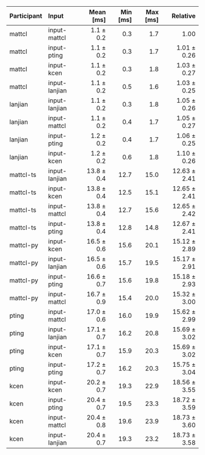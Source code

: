 | Participant | Input | Mean [ms] | Min [ms] | Max [ms] | Relative |
|:---|:---|---:|---:|---:|---:|
| mattcl | input-mattcl | 1.1 ± 0.2 | 0.3 | 1.7 | 1.00 |
| mattcl | input-pting | 1.1 ± 0.2 | 0.3 | 1.7 | 1.01 ± 0.26 |
| mattcl | input-kcen | 1.1 ± 0.2 | 0.3 | 1.8 | 1.03 ± 0.27 |
| mattcl | input-lanjian | 1.1 ± 0.2 | 0.5 | 1.6 | 1.03 ± 0.25 |
| lanjian | input-lanjian | 1.1 ± 0.2 | 0.3 | 1.8 | 1.05 ± 0.26 |
| lanjian | input-mattcl | 1.1 ± 0.2 | 0.4 | 1.7 | 1.05 ± 0.27 |
| lanjian | input-pting | 1.2 ± 0.2 | 0.4 | 1.7 | 1.06 ± 0.25 |
| lanjian | input-kcen | 1.2 ± 0.2 | 0.6 | 1.8 | 1.10 ± 0.26 |
| mattcl-ts | input-lanjian | 13.8 ± 0.4 | 12.7 | 15.0 | 12.63 ± 2.41 |
| mattcl-ts | input-kcen | 13.8 ± 0.4 | 12.5 | 15.1 | 12.65 ± 2.41 |
| mattcl-ts | input-mattcl | 13.8 ± 0.4 | 12.7 | 15.6 | 12.65 ± 2.42 |
| mattcl-ts | input-pting | 13.8 ± 0.4 | 12.8 | 14.8 | 12.67 ± 2.41 |
| mattcl-py | input-kcen | 16.5 ± 0.6 | 15.6 | 20.1 | 15.12 ± 2.89 |
| mattcl-py | input-lanjian | 16.5 ± 0.6 | 15.7 | 19.5 | 15.17 ± 2.91 |
| mattcl-py | input-pting | 16.6 ± 0.7 | 15.6 | 19.8 | 15.18 ± 2.93 |
| mattcl-py | input-mattcl | 16.7 ± 0.9 | 15.4 | 20.0 | 15.32 ± 3.00 |
| pting | input-mattcl | 17.0 ± 0.6 | 16.0 | 19.9 | 15.62 ± 2.99 |
| pting | input-lanjian | 17.1 ± 0.7 | 16.2 | 20.8 | 15.69 ± 3.02 |
| pting | input-kcen | 17.1 ± 0.7 | 15.9 | 20.3 | 15.69 ± 3.02 |
| pting | input-pting | 17.2 ± 0.7 | 16.2 | 20.3 | 15.75 ± 3.04 |
| kcen | input-kcen | 20.2 ± 0.7 | 19.3 | 22.9 | 18.56 ± 3.55 |
| kcen | input-pting | 20.4 ± 0.7 | 19.5 | 23.3 | 18.72 ± 3.59 |
| kcen | input-mattcl | 20.4 ± 0.8 | 19.6 | 23.9 | 18.73 ± 3.60 |
| kcen | input-lanjian | 20.4 ± 0.7 | 19.3 | 23.2 | 18.73 ± 3.58 |
